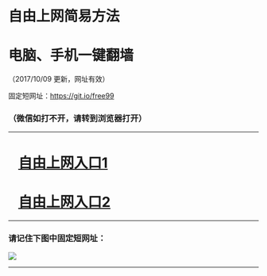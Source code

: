 ﻿# 自由上网简易方法

# 电脑、手机一键翻墙

（2017/10/09 更新，网址有效）

固定短网址：https://git.io/free99

### （微信如打不开，请转到浏览器打开）


***





# &nbsp;&nbsp; <a href="http://ft2949227068.fwq-tz-1001.info/fwqtz01.html?t=100900125152 " target="_blank">自由上网入口1</a>
# &nbsp;&nbsp; <a href="http://ft2463719889.fwq-tz-1002.info/fwqtz02.html?t=100900112724 " target="_blank">自由上网入口2</a>
***

### 请记住下图中固定短网址：

<img src="https://s3-us-west-2.amazonaws.com/fwq-1001/yjfq-20170905okok.png" /> 


***

